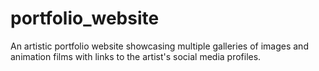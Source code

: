 # portfolio_website
An artistic portfolio website showcasing multiple galleries of images and animation films with links to the artist's social media profiles.
